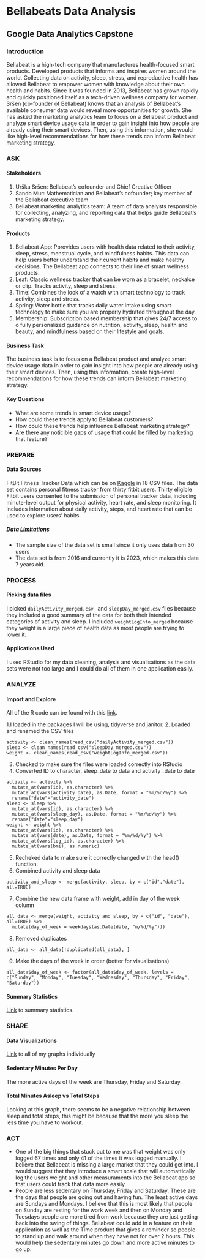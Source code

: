 # Bellabeats Data Analysis
## Google Data Analytics Capstone 

### Introduction

Bellabeat is a high-tech company that manufactures health-focused smart products. Developed products that  informs and inspires women around the
world. Collecting data on activity, sleep, stress, and reproductive health has allowed Bellabeat to empower women with
knowledge about their own health and habits. Since it was founded in 2013, Bellabeat has grown rapidly and quickly
positioned itself as a tech-driven wellness company for women. Sršen (co-founder of Bellabeat) knows that an analysis of Bellabeat’s available consumer data would reveal more opportunities for growth. She has
asked the marketing analytics team to focus on a Bellabeat product and analyze smart device usage data in order to gain
insight into how people are already using their smart devices. Then, using this information, she would like high-level
recommendations for how these trends can inform Bellabeat marketing strategy.

### ASK

#### Stakeholders

1. Urška Sršen: Bellabeat’s cofounder and Chief Creative Officer
2. Sando Mur: Mathematician and Bellabeat’s cofounder; key member of the Bellabeat executive team
3. Bellabeat marketing analytics team: A team of data analysts responsible for collecting, analyzing, and
reporting data that helps guide Bellabeat’s marketing strategy.
#### Products

1. Bellabeat App: Pprovides users with health data related to their activity, sleep, stress,
menstrual cycle, and mindfulness habits. This data can help users better understand their current habits and
make healthy decisions. The Bellabeat app connects to their line of smart wellness products.
2. Leaf: Classic wellness tracker that can be worn as a bracelet, neckalce or clip. Tracks activity, sleep and stress.
3. Time: Combines the look of a watch with smart technology to track activity, sleep and stress.
4. Spring: Water bottle that tracks daily water intake using smart technology to make sure you are properly hydrated throughout the day.
5. Membership: Subscription based membership that gives 24/7 access to o fully personalized guidance on nutrition, activity, sleep, health and
beauty, and mindfulness based on their lifestyle and goals.

#### Business Task

The business task is to focus on a Bellabeat product and analyze smart device usage data in order to gain
insight into how people are already using their smart devices. Then, using this information, create high-level
recommendations for how these trends can inform Bellabeat marketing strategy.

#### Key Questions

* What are some trends in smart device usage?
* How could these trends apply to Bellabeat customers?
* How could these trends help influence Bellabeat marketing strategy?
* Are there any noticible gaps of usage that could be filled by marketing that feature? 
### PREPARE

#### Data Sources

FitBit Fitness Tracker Data which can be on [Kaggle]( https://www.kaggle.com/datasets/arashnic/fitbit) in 18 CSV files. The data set
contains personal fitness tracker from thirty fitbit users. Thirty eligible Fitbit users consented to the submission of
personal tracker data, including minute-level output for physical activity, heart rate, and sleep monitoring. It includes
information about daily activity, steps, and heart rate that can be used to explore users’ habits.

##### Data Limitations

* The sample size of the data set is small since it only uses data from 30 users
* The data set is from 2016 and currently it is 2023, which makes this data 7 years old.

### PROCESS

#### Picking data files

I picked `dailyActivity_merged.csv ` and  `sleepDay_merged.csv` files because they included a good summary of the data for both their intended categories of activity and sleep. I included `weightLogInfo_merged` because they weight is a large piece of health data as most people are trying to lower it. 

#### Applications Used
I used RStudio for my data cleaning, analysis and visualisations as the data sets were not too large and I could do all of them in one application easily. 

### ANALYZE

#### Import and Explore

All of the R code can be found with this [link](https://github.com/brianchmiel1/Case-Study-2-How-Can-a-Wellness-Technology-Company-Play-It-Smart-/blob/main/r_script).

1.I loaded in the packages I will be using, tidyverse and janitor. 
2. Loaded and renamed the CSV files 

```
activity <- clean_names(read_csv("dailyActivity_merged.csv"))
sleep <- clean_names(read_csv("sleepDay_merged.csv"))
weight <- clean_names(read_csv("weightLogInfo_merged.csv"))
```
3. Checked to make sure the files were loaded correctly into RStudio
4. Converted ID to character, sleep_date to data and activity _date to date
```
activity <- activity %>% 
  mutate_at(vars(id), as.character) %>% 
  mutate_at(vars(activity_date), as.Date, format = "%m/%d/%y") %>% 
  rename("date"="activity_date")
sleep <- sleep %>% 
  mutate_at(vars(id), as.character) %>% 
  mutate_at(vars(sleep_day), as.Date, format = "%m/%d/%y") %>% 
  rename("date"="sleep_day")
weight <- weight %>% 
  mutate_at(vars(id), as.character) %>% 
  mutate_at(vars(date), as.Date, format = "%m/%d/%y") %>% 
  mutate_at(vars(log_id), as.character) %>% 
  mutate_at(vars(bmi), as.numeric)
```
5. Recheked data to make sure it correctly changed with the head() function.
6. Combined activity and sleep data
```
activity_and_sleep <- merge(activity, sleep, by = c("id","date"), all=TRUE)
```
7. Combine the new data frame with weight, add in day of the week column
```
all_data <- merge(weight, activity_and_sleep, by = c("id", "date"), all=TRUE) %>% 
  mutate(day_of_week = weekdays(as.Date(date, "m/%d/%y")))
```
8. Removed duplicates
```
all_data <- all_data[!duplicated(all_data), ]
```
9. Make the days of the week in order (better for visualisations)
```
all_data$day_of_week <- factor(all_data$day_of_week, levels = c("Sunday", "Monday", "Tuesday", "Wednesday", "Thursday", "Friday", "Saturday"))
```


#### Summary Statistics

[Link](https://github.com/brianchmiel1/Case-Study-2-How-Can-a-Wellness-Technology-Company-Play-It-Smart-/blob/main/summary_statastics.png) to summary statistics. 

### SHARE

#### Data Visualizations

[Link](https://github.com/brianchmiel1/Case-Study-2-How-Can-a-Wellness-Technology-Company-Play-It-Smart-/tree/main/Data%20Visaualsations) to all of my graphs individually

#### Sedentary Minutes Per Day

The more active days of the week are Thursday, Friday and Saturday. 

#### Total Minutes Asleep vs Total Steps

Looking at this graph, there seems to be a negative relationship between sleep and total steps, this might be because that the more you sleep the less time you have to workout.


### ACT

* One of the big things that stuck out to me was that weight was only logged 67 times and only 41 of the times it was logged manually. I believe that Bellabeat is missing a large market that they could get into. I would suggest that they introduce a smart scale that will automattically log the users weight and other measuraments into the Bellabeat app so that users could track that data more easily.
* People are less sedentary on Thursday, Friday and Saturday. These are the days that people are going out and having fun. The least active days are Sundays and Mondays. I believe that this is most likely that people on Sunday are resting for the work week and then on Monday and Tuesdays people are more tired from work because they are just getting back into the swing of things. Bellabeat could add in a feature on their application as well as the Time product that gives a reminder so people to stand up and walk around when they have not for over 2 hours. This would help the sedentary minutes go down and more active minutes to go up. 


